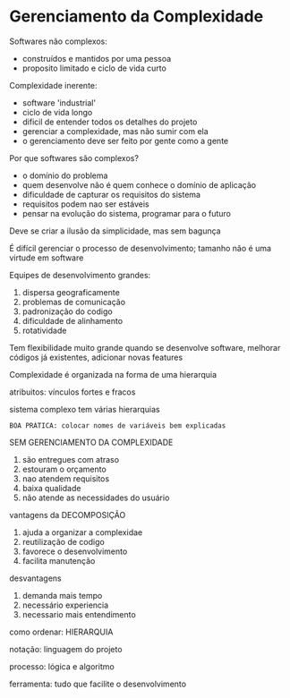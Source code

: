 # Gerenciamento da Complexidade
Softwares não complexos:
- construídos e mantidos por uma pessoa
- proposito limitado e ciclo de vida curto

Complexidade inerente:
- software 'industrial'
- ciclo de vida longo
- dificil de entender todos os detalhes do projeto
- gerenciar a complexidade, mas não sumir com ela
- o gerenciamento deve ser feito por gente como a gente

Por que softwares são complexos?
- o domínio do problema
- quem desenvolve não é quem conhece o domínio de aplicação
- dificuldade de capturar os requisitos do sistema
- requisitos podem nao ser estáveis
- pensar na evolução do sistema, programar para o futuro


Deve se criar a ilusão da simplicidade, mas sem bagunça

É difícil gerenciar o processo de desenvolvimento; tamanho não é uma virtude em software

Equipes de desenvolvimento grandes:
1) dispersa geograficamente
2) problemas de comunicação
3) padronização do codigo
4) dificuldade de alinhamento 
5) rotatividade

Tem flexibilidade muito grande quando se desenvolve software, melhorar códigos já existentes, adicionar novas features

Complexidade é organizada na forma de uma hierarquia

atribuitos: vínculos fortes e fracos

sistema complexo tem várias hierarquias

```
BOA PRÁTICA: colocar nomes de variáveis bem explicadas
```

SEM GERENCIAMENTO DA COMPLEXIDADE
1) são entregues com atraso
2) estouram o orçamento
3) nao atendem requisitos
4) baixa qualidade
5) não atende as necessidades do usuário

vantagens da DECOMPOSIÇÃO
1) ajuda a organizar a complexidae
2) reutilização de codigo
3) favorece o desenvolvimento
4) facilita manutenção

desvantagens
1) demanda mais tempo
2) necessário experiencia
3) necessario mais entendimento

como ordenar: HIERARQUIA 

notação: linguagem do projeto

processo: lógica e algoritmo

ferramenta: tudo que facilite o desenvolvimento